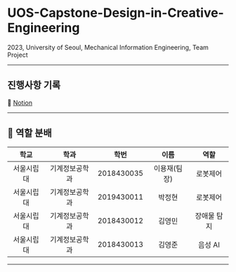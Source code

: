 # UOS-Capstone-Design-in-Creative-Engineering
2023, University of Seoul, Mechanical Information Engineering, Team Project
___
## 진행사항 기록
📒 [Notion](https://www.notion.so/skipper0527/9934fbcaccc94075b9d5d3b15c98b6cf?pvs=4)<br>
___
## 🎯 역할 분배
| 학교 | 학과 | 학번 | 이름 | 역할 |
|:---:|:---:|:---:|:---:|:---:|
| 서울시립대 | 기계정보공학과 | 2018430035 | 이용재(팀장) | 로봇제어 |
| 서울시립대 | 기계정보공학과 | 2019430011 | 박정현 | 로봇제어 |
| 서울시립대 | 기계정보공학과 | 2018430012 | 김영민 | 장애물 탐지 |
| 서울시립대 | 기계정보공학과 | 2018430013 | 김영준 | 음성 AI |

___

